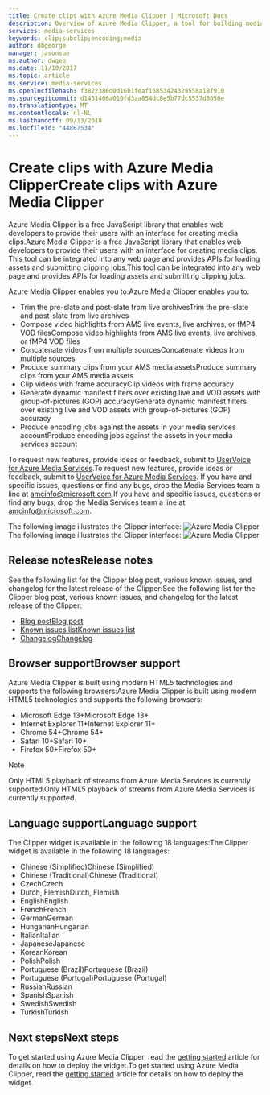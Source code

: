 ```yaml
---
title: Create clips with Azure Media Clipper | Microsoft Docs
description: Overview of Azure Media Clipper, a tool for building media clips from assets
services: media-services
keywords: clip;subclip;encoding;media
author: dbgeorge
manager: jasonsue
ms.author: dwgeo
ms.date: 11/10/2017
ms.topic: article
ms.service: media-services
ms.openlocfilehash: f3822386d0d16b1feaf16853424329558a18f910
ms.sourcegitcommit: d1451406a010fd3aa854dc8e5b77dc5537d8050e
ms.translationtype: MT
ms.contentlocale: nl-NL
ms.lasthandoff: 09/13/2018
ms.locfileid: "44867534"
---
```

# <a name="create-clips-with-azure-media-clipper"></a><span data-ttu-id="39935-104">Create clips with Azure Media Clipper</span><span class="sxs-lookup"><span data-stu-id="39935-104">Create clips with Azure Media Clipper</span></span>
<span data-ttu-id="39935-105">Azure Media Clipper is a free JavaScript library that enables web developers to provide their users with an interface for creating media clips.</span><span class="sxs-lookup"><span data-stu-id="39935-105">Azure Media Clipper is a free JavaScript library that enables web developers to provide their users with an interface for creating media clips.</span></span> <span data-ttu-id="39935-106">This tool can be integrated into any web page and provides APIs for loading assets and submitting clipping jobs.</span><span class="sxs-lookup"><span data-stu-id="39935-106">This tool can be integrated into any web page and provides APIs for loading assets and submitting clipping jobs.</span></span>

<span data-ttu-id="39935-107">Azure Media Clipper enables you to:</span><span class="sxs-lookup"><span data-stu-id="39935-107">Azure Media Clipper enables you to:</span></span>
- <span data-ttu-id="39935-108">Trim the pre-slate and post-slate from live archives</span><span class="sxs-lookup"><span data-stu-id="39935-108">Trim the pre-slate and post-slate from live archives</span></span> 
- <span data-ttu-id="39935-109">Compose video highlights from AMS live events, live archives, or fMP4 VOD files</span><span class="sxs-lookup"><span data-stu-id="39935-109">Compose video highlights from AMS live events, live archives, or fMP4 VOD files</span></span> 
- <span data-ttu-id="39935-110">Concatenate videos from multiple sources</span><span class="sxs-lookup"><span data-stu-id="39935-110">Concatenate videos from multiple sources</span></span> 
- <span data-ttu-id="39935-111">Produce summary clips from your AMS media assets</span><span class="sxs-lookup"><span data-stu-id="39935-111">Produce summary clips from your AMS media assets</span></span> 
- <span data-ttu-id="39935-112">Clip videos with frame accuracy</span><span class="sxs-lookup"><span data-stu-id="39935-112">Clip videos with frame accuracy</span></span> 
- <span data-ttu-id="39935-113">Generate dynamic manifest filters over existing live and VOD assets with group-of-pictures (GOP) accuracy</span><span class="sxs-lookup"><span data-stu-id="39935-113">Generate dynamic manifest filters over existing live and VOD assets with group-of-pictures (GOP) accuracy</span></span> 
- <span data-ttu-id="39935-114">Produce encoding jobs against the assets in your media services account</span><span class="sxs-lookup"><span data-stu-id="39935-114">Produce encoding jobs against the assets in your media services account</span></span>

<span data-ttu-id="39935-115">To request new features, provide ideas or feedback, submit to [UserVoice for Azure Media Services](http://aka.ms/amsvoice/).</span><span class="sxs-lookup"><span data-stu-id="39935-115">To request new features, provide ideas or feedback, submit to [UserVoice for Azure Media Services](http://aka.ms/amsvoice/).</span></span> <span data-ttu-id="39935-116">If you have and specific issues, questions or find any bugs, drop the Media Services team a line at amcinfo@microsoft.com.</span><span class="sxs-lookup"><span data-stu-id="39935-116">If you have and specific issues, questions or find any bugs, drop the Media Services team a line at amcinfo@microsoft.com.</span></span>

<span data-ttu-id="39935-117">The following image illustrates the Clipper interface: ![Azure Media Clipper](media/media-services-azure-media-clipper-overview/media-services-azure-media-clipper-interface.PNG)</span><span class="sxs-lookup"><span data-stu-id="39935-117">The following image illustrates the Clipper interface: ![Azure Media Clipper](media/media-services-azure-media-clipper-overview/media-services-azure-media-clipper-interface.PNG)</span></span>

## <a name="release-notes"></a><span data-ttu-id="39935-118">Release notes</span><span class="sxs-lookup"><span data-stu-id="39935-118">Release notes</span></span>
<span data-ttu-id="39935-119">See the following list for the Clipper blog post, various known issues, and changelog for the latest release of the Clipper:</span><span class="sxs-lookup"><span data-stu-id="39935-119">See the following list for the Clipper blog post, various known issues, and changelog for the latest release of the Clipper:</span></span>
- [<span data-ttu-id="39935-120">Blog post</span><span class="sxs-lookup"><span data-stu-id="39935-120">Blog post</span></span>](https://azure.microsoft.com/blog/azure-media-clipper/)
- [<span data-ttu-id="39935-121">Known issues list</span><span class="sxs-lookup"><span data-stu-id="39935-121">Known issues list</span></span>](https://amp.azure.net/libs/amc/latest/docs/known_issues.html)
- [<span data-ttu-id="39935-122">Changelog</span><span class="sxs-lookup"><span data-stu-id="39935-122">Changelog</span></span>](https://amp.azure.net/libs/amc/latest/docs/changelog.html)

## <a name="browser-support"></a><span data-ttu-id="39935-123">Browser support</span><span class="sxs-lookup"><span data-stu-id="39935-123">Browser support</span></span>
<span data-ttu-id="39935-124">Azure Media Clipper is built using modern HTML5 technologies and supports the following browsers:</span><span class="sxs-lookup"><span data-stu-id="39935-124">Azure Media Clipper is built using modern HTML5 technologies and supports the following browsers:</span></span>

- <span data-ttu-id="39935-125">Microsoft Edge 13+</span><span class="sxs-lookup"><span data-stu-id="39935-125">Microsoft Edge 13+</span></span>
- <span data-ttu-id="39935-126">Internet Explorer 11+</span><span class="sxs-lookup"><span data-stu-id="39935-126">Internet Explorer 11+</span></span>
- <span data-ttu-id="39935-127">Chrome 54+</span><span class="sxs-lookup"><span data-stu-id="39935-127">Chrome 54+</span></span>
- <span data-ttu-id="39935-128">Safari 10+</span><span class="sxs-lookup"><span data-stu-id="39935-128">Safari 10+</span></span>
- <span data-ttu-id="39935-129">Firefox 50+</span><span class="sxs-lookup"><span data-stu-id="39935-129">Firefox 50+</span></span>

> [!NOTE]
> <span data-ttu-id="39935-130">Only HTML5 playback of streams from Azure Media Services is currently supported.</span><span class="sxs-lookup"><span data-stu-id="39935-130">Only HTML5 playback of streams from Azure Media Services is currently supported.</span></span>

## <a name="language-support"></a><span data-ttu-id="39935-131">Language support</span><span class="sxs-lookup"><span data-stu-id="39935-131">Language support</span></span>
<span data-ttu-id="39935-132">The Clipper widget is available in the following 18 languages:</span><span class="sxs-lookup"><span data-stu-id="39935-132">The Clipper widget is available in the following 18 languages:</span></span>
- <span data-ttu-id="39935-133">Chinese (Simplified)</span><span class="sxs-lookup"><span data-stu-id="39935-133">Chinese (Simplified)</span></span>
- <span data-ttu-id="39935-134">Chinese (Traditional)</span><span class="sxs-lookup"><span data-stu-id="39935-134">Chinese (Traditional)</span></span>
- <span data-ttu-id="39935-135">Czech</span><span class="sxs-lookup"><span data-stu-id="39935-135">Czech</span></span>
- <span data-ttu-id="39935-136">Dutch, Flemish</span><span class="sxs-lookup"><span data-stu-id="39935-136">Dutch, Flemish</span></span>
- <span data-ttu-id="39935-137">English</span><span class="sxs-lookup"><span data-stu-id="39935-137">English</span></span>
- <span data-ttu-id="39935-138">French</span><span class="sxs-lookup"><span data-stu-id="39935-138">French</span></span>
- <span data-ttu-id="39935-139">German</span><span class="sxs-lookup"><span data-stu-id="39935-139">German</span></span>
- <span data-ttu-id="39935-140">Hungarian</span><span class="sxs-lookup"><span data-stu-id="39935-140">Hungarian</span></span>
- <span data-ttu-id="39935-141">Italian</span><span class="sxs-lookup"><span data-stu-id="39935-141">Italian</span></span>
- <span data-ttu-id="39935-142">Japanese</span><span class="sxs-lookup"><span data-stu-id="39935-142">Japanese</span></span>
- <span data-ttu-id="39935-143">Korean</span><span class="sxs-lookup"><span data-stu-id="39935-143">Korean</span></span>
- <span data-ttu-id="39935-144">Polish</span><span class="sxs-lookup"><span data-stu-id="39935-144">Polish</span></span>
- <span data-ttu-id="39935-145">Portuguese (Brazil)</span><span class="sxs-lookup"><span data-stu-id="39935-145">Portuguese (Brazil)</span></span>
- <span data-ttu-id="39935-146">Portuguese (Portugal)</span><span class="sxs-lookup"><span data-stu-id="39935-146">Portuguese (Portugal)</span></span>
- <span data-ttu-id="39935-147">Russian</span><span class="sxs-lookup"><span data-stu-id="39935-147">Russian</span></span>
- <span data-ttu-id="39935-148">Spanish</span><span class="sxs-lookup"><span data-stu-id="39935-148">Spanish</span></span>
- <span data-ttu-id="39935-149">Swedish</span><span class="sxs-lookup"><span data-stu-id="39935-149">Swedish</span></span>
- <span data-ttu-id="39935-150">Turkish</span><span class="sxs-lookup"><span data-stu-id="39935-150">Turkish</span></span>

## <a name="next-steps"></a><span data-ttu-id="39935-151">Next steps</span><span class="sxs-lookup"><span data-stu-id="39935-151">Next steps</span></span>
<span data-ttu-id="39935-152">To get started using Azure Media Clipper, read the [getting started](media-services-azure-media-clipper-getting-started.md) article for details on how to deploy the widget.</span><span class="sxs-lookup"><span data-stu-id="39935-152">To get started using Azure Media Clipper, read the [getting started](media-services-azure-media-clipper-getting-started.md) article for details on how to deploy the widget.</span></span>
